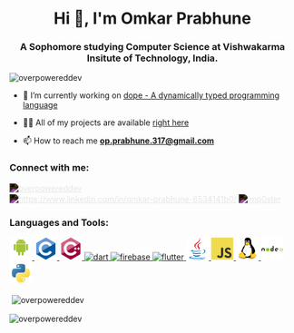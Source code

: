 <h1 align="center">Hi 👋, I'm Omkar Prabhune</h1>
<h3 align="center">A Sophomore studying Computer Science at Vishwakarma Insitute of Technology, India.</h3>

<p align="left"> <img src="https://komarev.com/ghpvc/?username=overpowereddev&label=Profile%20views&color=0e75b6&style=for-the-badge" alt="overpowereddev" /> </p>

- 🔭 I’m currently working on [dope - A dynamically typed programming language](https://github.com/OverPoweredDev/dope)

- 👨‍💻 All of my projects are available [right here](https://github.com/OverPoweredDev)

- 📫 How to reach me **op.prabhune.317@gmail.com**

<h3 align="left">Connect with me:</h3>
<p align="left">
<a href="https://dev.to/overpowereddev" target="blank"><img align="center" style="filter: invert(1);" src="https://cdn.jsdelivr.net/npm/simple-icons@3.0.1/icons/dev-dot-to.svg" alt="overpowereddev" height="30" width="40" /></a>
<a href="https://linkedin.com/in/https://www.linkedin.com/in/omkar-prabhune-6534141b0/" target="blank"><img align="center" style="filter: invert(1);" src="https://cdn.jsdelivr.net/npm/simple-icons@3.0.1/icons/linkedin.svg" alt="https://www.linkedin.com/in/omkar-prabhune-6534141b0/" height="30" width="40" /></a>
<a href="https://www.codechef.com/users/imp0ster" target="blank"><img align="center" style="filter: invert(1);" src="https://cdn.jsdelivr.net/npm/simple-icons@3.1.0/icons/codechef.svg" alt="imp0ster" height="30" width="40" /></a>
</p>

<h3 align="left">Languages and Tools:</h3>
<p align="left"> <a href="https://developer.android.com" target="_blank"> <img src="https://raw.githubusercontent.com/devicons/devicon/master/icons/android/android-original-wordmark.svg" alt="android" width="40" height="40"/> </a> <a href="https://www.cprogramming.com/" target="_blank"> <img src="https://raw.githubusercontent.com/devicons/devicon/master/icons/c/c-original.svg" alt="c" width="40" height="40"/> </a> <a href="https://www.w3schools.com/cpp/" target="_blank"> <img src="https://raw.githubusercontent.com/devicons/devicon/master/icons/cplusplus/cplusplus-original.svg" alt="cplusplus" width="40" height="40"/> </a> <a href="https://dart.dev" target="_blank"> <img src="https://www.vectorlogo.zone/logos/dartlang/dartlang-icon.svg" alt="dart" width="40" height="40"/> </a> <a href="https://firebase.google.com/" target="_blank"> <img src="https://www.vectorlogo.zone/logos/firebase/firebase-icon.svg" alt="firebase" width="40" height="40"/> </a> <a href="https://flutter.dev" target="_blank"> <img src="https://www.vectorlogo.zone/logos/flutterio/flutterio-icon.svg" alt="flutter" width="40" height="40"/> </a> <a href="https://www.java.com" target="_blank"> <img src="https://raw.githubusercontent.com/devicons/devicon/master/icons/java/java-original.svg" alt="java" width="40" height="40"/> </a> <a href="https://developer.mozilla.org/en-US/docs/Web/JavaScript" target="_blank"> <img src="https://raw.githubusercontent.com/devicons/devicon/master/icons/javascript/javascript-original.svg" alt="javascript" width="40" height="40"/> </a> <a href="https://www.linux.org/" target="_blank"> <img src="https://raw.githubusercontent.com/devicons/devicon/master/icons/linux/linux-original.svg" alt="linux" width="40" height="40"/> </a> <a href="https://nodejs.org" target="_blank"> <img src="https://raw.githubusercontent.com/devicons/devicon/master/icons/nodejs/nodejs-original-wordmark.svg" alt="nodejs" width="40" height="40"/> </a> <a href="https://www.python.org" target="_blank"> <img src="https://raw.githubusercontent.com/devicons/devicon/master/icons/python/python-original.svg" alt="python" width="40" height="40"/> </a> </p>

<p>&nbsp;<img align="center" src="https://github-readme-stats.vercel.app/api?username=overpowereddev&show_icons=true&locale=en" alt="overpowereddev" /></p>

<p><img align="center" src="https://github-readme-streak-stats.herokuapp.com/?user=overpowereddev&" alt="overpowereddev" /></p>
